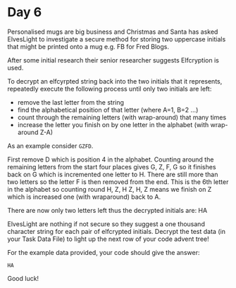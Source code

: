 # Day 6

Personalised mugs are big business and Christmas and Santa has asked ElvesLight to investigate a secure method for storing two uppercase initials that might be printed onto a mug e.g. FB for Fred Blogs.

After some initial research their senior researcher suggests Elfcryption is used.

To decrypt an elfcyrpted string back into the two initials that it represents, repeatedly execute the following process until only two initials are left:

- remove the last letter from the string
- find the alphabetical position of that letter (where A=1, B=2 ...)
- count through the remaining letters (with wrap-around) that many times
- increase the letter you finish on by one letter in the alphabet (with wrap-around Z-A)

As an example consider `GZFD`.

First remove D which is position 4 in the alphabet. Counting around the remaining letters from the start four places gives G, Z, F, G so it finishes back on G which is incremented one letter to H. There are still more than two letters so the letter F is then removed from the end. This is the 6th letter in the alphabet so counting round H, Z, H Z, H, Z means we finish on Z which is increased one (with wraparound) back to A.

There are now only two letters left thus the decrypted initials are: HA

ElvesLight are nothing if not secure so they suggest a one thousand character string for each pair of elfcrypted initials. Decrypt the test data (in your Task Data File) to light up the next row of your code advent tree!

For the example data provided, your code should give the answer:

```
HA
```

Good luck!

